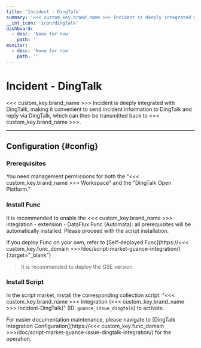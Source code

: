 ```yaml
---
title: 'Incident - DingTalk'
summary: '<<< custom_key.brand_name >>> Incident is deeply integrated with DingTalk, making it convenient to send incident information to DingTalk and reply via DingTalk, which can then be transmitted back to <<< custom_key.brand_name >>>'
__int_icon: 'icon/dingtalk'
dashboard:
  - desc: 'None for now'
    path: ''
monitor:
  - desc: 'None for now'
    path: ''
---
```


<!-- markdownlint-disable MD025 -->
# Incident - DingTalk
<!-- markdownlint-enable -->

<<< custom_key.brand_name >>> Incident is deeply integrated with DingTalk, making it convenient to send incident information to DingTalk and reply via DingTalk, which can then be transmitted back to <<< custom_key.brand_name >>>.

---

## Configuration {#config}

### Prerequisites

You need management permissions for both the "<<< custom_key.brand_name >>> Workspace" and the "DingTalk Open Platform."

### Install Func

It is recommended to enable the <<< custom_key.brand_name >>> integration - extension - DataFlux Func (Automata): all prerequisites will be automatically installed. Please proceed with the script installation.

If you deploy Func on your own, refer to [Self-deployed Func](https://<<< custom_key.func_domain >>>/doc/script-market-guance-integration/){:target="_blank"}

> It is recommended to deploy the GSE version.

### Install Script

In the script market, install the corresponding collection script: "<<< custom_key.brand_name >>> Integration (<<< custom_key.brand_name >>> Incident-DingTalk)" (ID: `guance_issue_dingtalk`) to activate.

For easier documentation maintenance, please navigate to [DingTalk Integration Configuration](https://<<< custom_key.func_domain >>>/doc/script-market-guance-issue-dingtalk-integration/) for the operation.